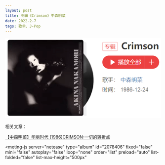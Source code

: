 ```yaml
---
layout: post
title: 专辑《Crimson》中森明菜
date: 2022-2-7
tags: 歌单、J-Pop
---
```


![](/img/crimson.png)

相关文章：

<a href="https://www.bilibili.com/read/cv11236502" target="_blank">【中森明菜】华丽时代 (1986)CRIMSON:一切的转折点</a>


<style>
    @import url(https://cdn.jsdelivr.net/npm/aplayer/dist/APlayer.min.css);
</style>
<script src="https://cdn.jsdelivr.net/npm/aplayer/dist/APlayer.min.js"></script>
<script src="https://cdn.jsdelivr.net/npm/meting@2.0.1/dist/Meting.min.js"></script>
<meting-js 
	server="netease" 
	type="album" 
	id="2078406"
	fixed="false"
	mini="false"
	autoplay="false"
	loop="none"
	order="list"
	preload="auto"
	list-folded="false"
	list-max-height="500px" 

></meting-js>
